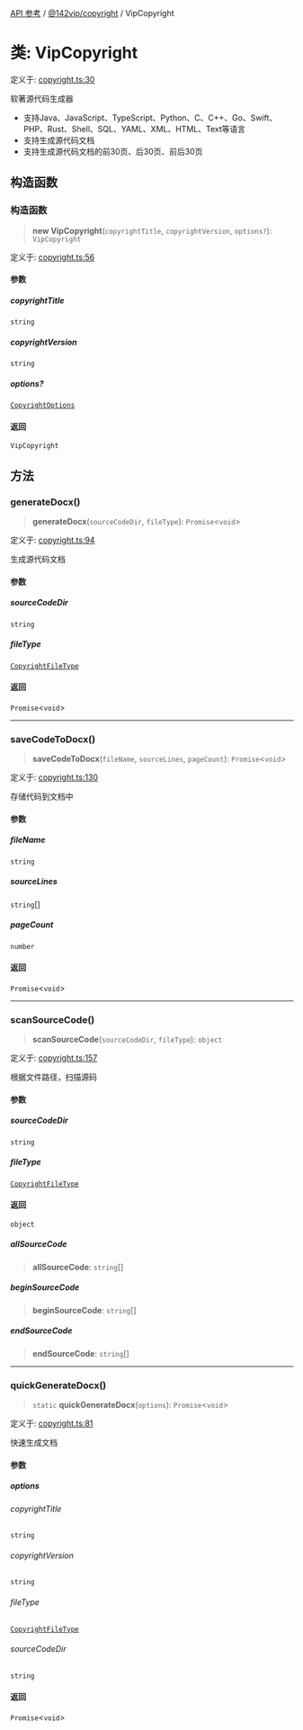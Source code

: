[API 参考](../../../packages.md) / [@142vip/copyright](../index.md) / VipCopyright

# 类: VipCopyright

定义于: [copyright.ts:30](https://github.com/142vip/core-x/blob/293ce1057e8ca17514533d1e98d7acd05ef45b34/packages/copyright/src/copyright.ts#L30)

软著源代码生成器
- 支持Java、JavaScript、TypeScript、Python、C、C++、Go、Swift、PHP、Rust、Shell、SQL、YAML、XML、HTML、Text等语言
- 支持生成源代码文档
- 支持生成源代码文档的前30页、后30页、前后30页

## 构造函数

### 构造函数

> **new VipCopyright**(`copyrightTitle`, `copyrightVersion`, `options?`): `VipCopyright`

定义于: [copyright.ts:56](https://github.com/142vip/core-x/blob/293ce1057e8ca17514533d1e98d7acd05ef45b34/packages/copyright/src/copyright.ts#L56)

#### 参数

##### copyrightTitle

`string`

##### copyrightVersion

`string`

##### options?

[`CopyrightOptions`](../interfaces/CopyrightOptions.md)

#### 返回

`VipCopyright`

## 方法

### generateDocx()

> **generateDocx**(`sourceCodeDir`, `fileType`): `Promise`\<`void`\>

定义于: [copyright.ts:94](https://github.com/142vip/core-x/blob/293ce1057e8ca17514533d1e98d7acd05ef45b34/packages/copyright/src/copyright.ts#L94)

生成源代码文档

#### 参数

##### sourceCodeDir

`string`

##### fileType

[`CopyrightFileType`](../enumerations/CopyrightFileType.md)

#### 返回

`Promise`\<`void`\>

***

### saveCodeToDocx()

> **saveCodeToDocx**(`fileName`, `sourceLines`, `pageCount`): `Promise`\<`void`\>

定义于: [copyright.ts:130](https://github.com/142vip/core-x/blob/293ce1057e8ca17514533d1e98d7acd05ef45b34/packages/copyright/src/copyright.ts#L130)

存储代码到文档中

#### 参数

##### fileName

`string`

##### sourceLines

`string`[]

##### pageCount

`number`

#### 返回

`Promise`\<`void`\>

***

### scanSourceCode()

> **scanSourceCode**(`sourceCodeDir`, `fileType`): `object`

定义于: [copyright.ts:157](https://github.com/142vip/core-x/blob/293ce1057e8ca17514533d1e98d7acd05ef45b34/packages/copyright/src/copyright.ts#L157)

根据文件路径，扫描源码

#### 参数

##### sourceCodeDir

`string`

##### fileType

[`CopyrightFileType`](../enumerations/CopyrightFileType.md)

#### 返回

`object`

##### allSourceCode

> **allSourceCode**: `string`[]

##### beginSourceCode

> **beginSourceCode**: `string`[]

##### endSourceCode

> **endSourceCode**: `string`[]

***

### quickGenerateDocx()

> `static` **quickGenerateDocx**(`options`): `Promise`\<`void`\>

定义于: [copyright.ts:81](https://github.com/142vip/core-x/blob/293ce1057e8ca17514533d1e98d7acd05ef45b34/packages/copyright/src/copyright.ts#L81)

快速生成文档

#### 参数

##### options

###### copyrightTitle

`string`

###### copyrightVersion

`string`

###### fileType

[`CopyrightFileType`](../enumerations/CopyrightFileType.md)

###### sourceCodeDir

`string`

#### 返回

`Promise`\<`void`\>
